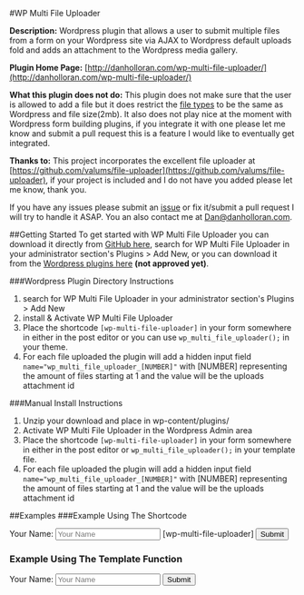 #WP Multi File Uploader

**Description:** Wordpress plugin that allows a user to submit multiple files from a form on your Wordpress site via AJAX to Wordpress default uploads fold and adds an attachment to the 
Wordpress media gallery.  

**Plugin Home Page:** [http://danholloran.com/wp-multi-file-uploader/](http://danholloran.com/wp-multi-file-uploader/)  

**What this plugin does not do:** This plugin does not make sure that the user is allowed to add a file but it does restrict the [file types](http://codex.wordpress.org/Uploading_Files#About_Uploading_Files_on_Dashboard) to be the same as Wordpress and file size(2mb).  It also does not play nice at the moment with Wordpress form building plugins, if you integrate it with one please let me know and submit a pull request this is a feature I would like to eventually get integrated.  

**Thanks to:** This project incorporates the excellent file uploader at [https://github.com/valums/file-uploader](https://github.com/valums/file-uploader), if your project is included and I do not have you added please let me know, thank you.  

If you have any issues please submit an [issue](https://github.com/DHolloran/WPMultiFileUploader/issues/new) or fix it/submit a pull request I will try to handle it ASAP. You an also contact me at [Dan@danholloran.com](mailto:dan@danholloran.com).  

##Getting Started
To get started with WP Multi File Uploader you can download it directly from [GitHub here](https://github.com/DHolloran/WPMultiFileUploader/archive/master.zip), search for WP Multi File Uploader in your administrator section's Plugins > Add New, or you can download it from the [Wordpress plugins here](#) **(not approved yet)**.

###Wordpress Plugin Directory Instructions
1. search for WP Multi File Uploader in your administrator section's Plugins > Add New
2. install &amp; Activate WP Multi File Uploader 
3. Place the shortcode `[wp-multi-file-uploader]` in your form somewhere in either in the post editor or you can use `wp_multi_file_uploader();` in your theme.
4. For each file uploaded the plugin will add a hidden input field `name="wp_multi_file_uploader_[NUMBER]"` with [NUMBER] representing the amount of files starting at 1 and the value will be the uploads attachment id</li>


###Manual Install Instructions</h3>
1. Unzip your download and place in wp-content/plugins/
2. Activate WP Multi File Uploader in the Wordpress Admin area
3. Place the shortcode `[wp-multi-file-uploader]` in your form somewhere in either in the post editor or `wp_multi_file_uploader();` in your template file.
4. For each file uploaded the plugin will add a hidden input field `name="wp_multi_file_uploader_[NUMBER]"` with [NUMBER] representing the amount of files starting at 1 and the value will be the uploads attachment id

##Examples
###Example Using The Shortcode
	<!-- In The Post Editor -->
	<form action="?" method="post" accept-charset="utf-8">
		<label for="unique_name">Your Name:</label>
		<input type="text" name="unique_name" id="unique_name" value="" placeholder="Your Name">
		[wp-multi-file-uploader]
		<input type="submit" name="submit" value="Submit">
	</form>
	<!-- END In The Post Editor -->

<h3>Example Using The Template Function</h3>
	<!-- In a Template File -->
	<form action="?" method="post" accept-charset="utf-8">
		<label for="unique_name">Your Name:</label>
		<input type="text" name="unique_name" id="unique_name" value="" placeholder="Your Name">
		<?php wp_multi_file_uploader(); ?>
		<input type="submit" name="submit" value="Submit">
	</form>
	<!-- END In a Template File -->